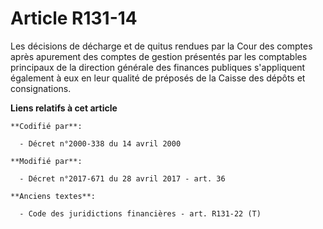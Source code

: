 # Article R131-14

Les décisions de décharge et de quitus rendues par la Cour des comptes après apurement des comptes de gestion présentés par
les comptables principaux de la direction générale des finances publiques s'appliquent également à eux en leur qualité de
préposés de la Caisse des dépôts et consignations.

**Liens relatifs à cet article**

	**Codifié par**:

	  - Décret n°2000-338 du 14 avril 2000

	**Modifié par**:

	  - Décret n°2017-671 du 28 avril 2017 - art. 36

	**Anciens textes**:

	  - Code des juridictions financières - art. R131-22 (T)
